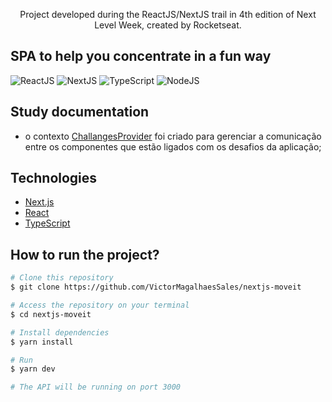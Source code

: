 <div align="center">
  <p>Project developed during the ReactJS/NextJS trail in 4th edition of Next Level Week, created by Rocketseat.</p>
</div>

## SPA to help you concentrate in a fun way
  ![ReactJS](https://img.shields.io/badge/-react-black?style=flat-square&logo=react)
  ![NextJS](https://img.shields.io/badge/-nextjs-black?style=flat-square&logo=next.js)
  ![TypeScript](https://img.shields.io/badge/-TypeScript-black?style=flat-square&logo=typescript)
  ![NodeJS](https://img.shields.io/badge/-NodeJS-black?style=flat-square&logo=node.js)

## Study documentation
- o contexto [ChallangesProvider](https://github.com/VictorMagalhaesSales/nextjs-moveit/blob/master/src/contexts/ChallengesContext.tsx) foi criado para gerenciar a comunicação entre os componentes que estão ligados com os desafios da aplicação;

## Technologies

- [Next.js](https://nextjs.org/)
- [React](https://reactjs.org)
- [TypeScript](https://www.typescriptlang.org/)

## How to run the project?
```bash
# Clone this repository
$ git clone https://github.com/VictorMagalhaesSales/nextjs-moveit

# Access the repository on your terminal
$ cd nextjs-moveit

# Install dependencies
$ yarn install

# Run
$ yarn dev

# The API will be running on port 3000
```